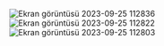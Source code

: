 ![Ekran görüntüsü 2023-09-25 112836](https://github.com/utkbkts/BlogWebsite/assets/126083466/d00a3469-dace-410a-8bdb-d395d1c11d40)
![Ekran görüntüsü 2023-09-25 112822](https://github.com/utkbkts/BlogWebsite/assets/126083466/ccffbefb-b215-4b8c-9458-103f3b70bdc9)
![Ekran görüntüsü 2023-09-25 112803](https://github.com/utkbkts/BlogWebsite/assets/126083466/ac0e0245-2443-4907-b458-cbb169f0ebbf)
